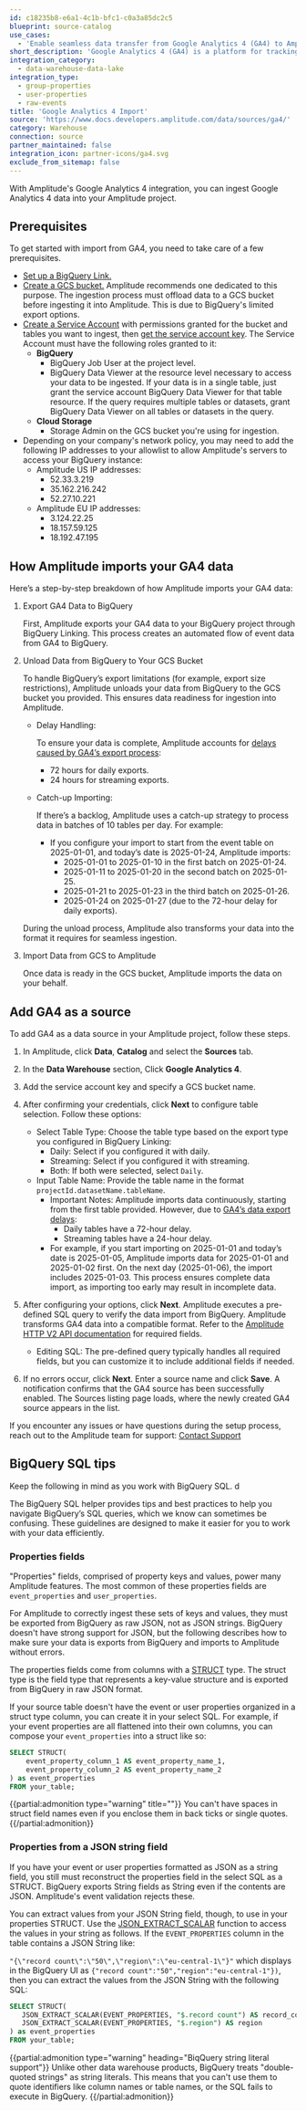 ```yaml
---
id: c18235b8-e6a1-4c1b-bfc1-c0a3a85dc2c5
blueprint: source-catalog
use_cases:
  - 'Enable seamless data transfer from Google Analytics 4 (GA4) to Amplitude by leveraging GA4’s BigQuery link, utilizing advanced analytics to enhance event tracking and user behavior insights in Amplitude.'
short_description: 'Google Analytics 4 (GA4) is a platform for tracking user behavior across websites and apps with event-based data and advanced insights.'
integration_category:
  - data-warehouse-data-lake
integration_type:
  - group-properties
  - user-properties
  - raw-events
title: 'Google Analytics 4 Import'
source: 'https://www.docs.developers.amplitude.com/data/sources/ga4/'
category: Warehouse
connection: source
partner_maintained: false
integration_icon: partner-icons/ga4.svg
exclude_from_sitemap: false
---
```

With Amplitude's Google Analytics 4 integration, you can ingest Google Analytics 4 data into your Amplitude project.

## Prerequisites

To get started with import from GA4, you need to take care of a few prerequisites.

* [Set up a BigQuery Link.](https://support.google.com/analytics/answer/9823238?hl=en)
* [Create a GCS bucket.](https://cloud.google.com/storage/docs/creating-buckets) Amplitude recommends one dedicated to this purpose. The ingestion process must offload data to a GCS bucket before ingesting it into Amplitude. This is due to BigQuery's limited export options.
* [Create a Service Account](https://cloud.google.com/iam/docs/service-accounts-create#console) with permissions granted for the bucket and tables you want to ingest, then [get the service account key](https://cloud.google.com/iam/docs/keys-create-delete). The Service Account must have the following roles granted to it:
  * **BigQuery**
    * BigQuery Job User at the project level.
    * BigQuery Data Viewer at the resource level necessary to access your data to be ingested. If your data is in a single table, just grant the service account BigQuery Data Viewer for that table resource. If the query requires multiple tables or datasets, grant BigQuery Data Viewer on all tables or datasets in the query.
  * **Cloud Storage**
    * Storage Admin on the GCS bucket you're using for ingestion.
* Depending on your company's network policy, you may need to add the following IP addresses to your allowlist to allow Amplitude's servers to access your BigQuery instance:
  * Amplitude US IP addresses:
    * 52.33.3.219
    * 35.162.216.242
    * 52.27.10.221
  * Amplitude EU IP addresses:
    * 3.124.22.25
    * 18.157.59.125
    * 18.192.47.195

## How Amplitude imports your GA4 data

Here’s a step-by-step breakdown of how Amplitude imports your GA4 data:

1. Export GA4 Data to BigQuery

    First, Amplitude exports your GA4 data to your BigQuery project through BigQuery Linking. This process creates an automated flow of event data from GA4 to BigQuery.

2. Unload Data from BigQuery to Your GCS Bucket

    To handle BigQuery’s export limitations (for example, export size restrictions), Amplitude unloads your data from BigQuery to the GCS bucket you provided. This ensures data readiness for ingestion into Amplitude.

    * Delay Handling:

      To ensure your data is complete, Amplitude accounts for [delays caused by GA4’s export process](https://support.google.com/analytics/answer/9358801?hl=en):
      * 72 hours for daily exports.
      * 24 hours for streaming exports.

    * Catch-up Importing:

        If there’s a backlog, Amplitude uses a catch-up strategy to process data in batches of 10 tables per day. For example:

        * If you configure your import to start from the event table on 2025-01-01, and today’s date is 2025-01-24, Amplitude imports:
          * 2025-01-01 to 2025-01-10 in the first batch on 2025-01-24.
          * 2025-01-11 to 2025-01-20 in the second batch on 2025-01-25.
          * 2025-01-21 to 2025-01-23 in the third batch on 2025-01-26.
          * 2025-01-24 on 2025-01-27 (due to the 72-hour delay for daily exports).

    During the unload process, Amplitude also transforms your data into the format it requires for seamless ingestion.

3. Import Data from GCS to Amplitude

    Once data is ready in the GCS bucket, Amplitude imports the data on your behalf.

## Add GA4 as a source

To add GA4 as a data source in your Amplitude project, follow these steps.

1. In Amplitude, click **Data**, **Catalog** and select the **Sources** tab.

2. In the **Data Warehouse** section, Click **Google Analytics 4**.

3. Add the service account key and specify a GCS bucket name.

4. After confirming your credentials, click **Next** to configure table selection. Follow these options:
    * Select Table Type: Choose the table type based on the export type you configured in BigQuery Linking:
      * Daily: Select if you configured it with daily.
      * Streaming: Select if you configured it with streaming.
      * Both: If both were selected, select `Daily`.
    * Input Table Name: Provide the table name in the format `projectId.datasetName.tableName`.
      * Important Notes: Amplitude imports data continuously, starting from the first table provided. However, due to [GA4’s data export delays](https://support.google.com/analytics/answer/9358801?hl=en):
        * Daily tables have a 72-hour delay.
        * Streaming tables have a 24-hour delay.
      * For example, if you start importing on 2025-01-01 and today’s date is 2025-01-05, Amplitude  imports data for 2025-01-01 and 2025-01-02 first. On the next day (2025-01-06), the import includes 2025-01-03. This process ensures complete data import, as importing too early may result in incomplete data.
  
5. After configuring your options, click **Next**. Amplitude executes a pre-defined SQL query to verify the data import from BigQuery. Amplitude transforms GA4 data into a compatible format. Refer to the [Amplitude HTTP V2 API documentation](/docs/apis/analytics/http-v2#event-array-keys) for required fields.

    * Editing SQL:  The pre-defined query typically handles all required fields, but you can customize it to include additional fields if needed.

6. If no errors occur, click **Next**. Enter a source name and click **Save**. A notification confirms that the GA4 source has been successfully enabled. The Sources listing page loads, where the newly created GA4 source appears in the list.

If you encounter any issues or have questions during the setup process, reach out to the Amplitude team for support: [Contact Support](https://gethelp.amplitude.com/hc/en-us/requests/new)

## BigQuery SQL tips

Keep the following in mind as you work with BigQuery SQL. d

The BigQuery SQL helper provides tips and best practices to help you navigate BigQuery’s SQL queries, which we know can sometimes be confusing. These guidelines are designed to make it easier for you to work with your data efficiently.

### Properties fields

"Properties" fields, comprised of property keys and values, power many Amplitude features. The most common of these properties fields are `event_properties` and `user_properties`.

For Amplitude to correctly ingest these sets of keys and values, they must be exported from BigQuery as raw JSON, not as JSON strings. BigQuery doesn't have strong support for JSON, but the following describes how to make sure your data is exports from BigQuery and imports to Amplitude without errors.

The properties fields come from columns with a [STRUCT](https://cloud.google.com/bigquery/docs/reference/standard-sql/data-types#struct_type) type. The struct type is the field type that represents a key-value structure and is exported from BigQuery in raw JSON format.

If your source table doesn't have the event or user properties organized in a struct type column, you can create it in your select SQL. For example, if your event properties are all flattened into their own columns, you can compose your `event_properties` into a struct like so:

```sql
SELECT STRUCT(
    event_property_column_1 AS event_property_name_1,
    event_property_column_2 AS event_property_name_2
) as event_properties
FROM your_table;
```

{{partial:admonition type="warning" title=""}}
You can't have spaces in struct field names even if you enclose them in back ticks or single quotes.
{{/partial:admonition}}

### Properties from a JSON string field

If you have your event or user properties formatted as JSON as a string field, you still must reconstruct the properties field in the select SQL as a STRUCT. BigQuery exports String fields as String even if the contents are JSON. Amplitude's event validation rejects these.

You can extract values from your JSON String field, though, to use in your properties STRUCT. Use the [JSON_EXTRACT_SCALAR](https://cloud.google.com/bigquery/docs/reference/standard-sql/json_functions#json_extract_scalar) function to access the values in your string as follows. If the `EVENT_PROPERTIES` column in the table contains a JSON String like:

`"{\"record count\":\"50\",\"region\":\"eu-central-1\"}"` which displays in the BigQuery UI as `{"record count":"50","region":"eu-central-1"})`, then you can extract the values from the JSON String with the following SQL:

```sql
SELECT STRUCT(
   JSON_EXTRACT_SCALAR(EVENT_PROPERTIES, "$.record count") AS record_count,
   JSON_EXTRACT_SCALAR(EVENT_PROPERTIES, "$.region") AS region
) as event_properties
FROM your_table;
```

{{partial:admonition type="warning" heading="BiqQuery string literal support"}}
Unlike other data warehouse products, BigQuery treats "double-quoted strings" as string literals. This means that you can't use them to quote identifiers like column names or table names, or the SQL fails to execute in BigQuery.
{{/partial:admonition}}

